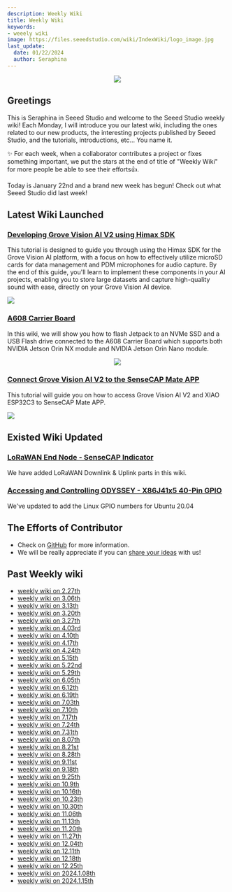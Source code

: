 ```yaml
---
description: Weekly Wiki
title: Weekly Wiki 
keywords:
- weeely wiki
image: https://files.seeedstudio.com/wiki/IndexWiki/logo_image.jpg
last_update:
  date: 01/22/2024
  author: Seraphina
---
```


<div align="center"><img width={1000} src="https://files.seeedstudio.com/wiki/IndexWiki/logo.png" /></div>

## Greetings

This is Seraphina in Seeed Studio and welcome to the Seeed Studio weekly wiki! Each Monday, I will introduce you our latest wiki, including the ones related to our new products, the interesting projects published by Seeed Studio, and the tutorials, introductions, etc... You name it.

✨ For each week, when a collaborator contributes a project or fixes something important, we put the stars at the end of title of "Weekly Wiki" for more people be able to see their efforts👍.

Today is January 22nd and a brand new week has begun! Check out what Seeed Studio did last week!

## Latest Wiki Launched

### [Developing Grove Vision AI V2 using Himax SDK](https://wiki.seeedstudio.com/grove_vision_ai_v2_himax_sdk)

This tutorial is designed to guide you through using the Himax SDK for the Grove Vision AI platform, with a focus on how to effectively utilize microSD cards for data management and PDM microphones for audio capture. By the end of this guide, you'll learn to implement these components in your AI projects, enabling you to store large datasets and capture high-quality sound with ease, directly on your Grove Vision AI device.

<div style={{textAlign:'center'}}><img src="https://files.seeedstudio.com/wiki/visionai-v2-ha/43.jpg" style={{width:500, height:'auto'}}/></div>



### [A608 Carrier Board](https://wiki.seeedstudio.com/reComputer_A608_Flash_System)

In this wiki, we will show you how to flash Jetpack to an NVMe SSD and a USB Flash drive connected to the A608 Carrier Board which supports both NVIDIA Jetson Orin NX module and NVIDIA Jetson Orin Nano module.

<div align="center"><img width={800} src="https://files.seeedstudio.com/wiki/reComputer-Jetson/A608/A608CB.jpg" /></div>


<!-- ### [Get Started with L76K GNSS Module for SeeedStudio XIAO](https://wiki.seeedstudio.com/get_start_l76k_gnss/)

L76K GNSS Module for SeeedStudio XIAO is a Multi-GNSS (Global Navigation Satellite System) module compatible with all XIAO development boards, supports GPS, BeiDou (BDS), GLONASS and QZSS systems, allows multi-system combined or single-system independent positioning. It also supports AGNSS function, built-in low-noise amplifier and sound surface filter, and provides a good positioning experience of fast, accurate, high-performance.

The module comes with a high-performance active GNSS antenna intended to cover GPS L1 C/A, BeiDou B1 and GLONASS L1 bands. The design also has a tiny bright green LED for indicating the 1PPS output on fix.

<div style={{textAlign:'center'}}><img src="https://files.seeedstudio.com/wiki/Seeeduino-XIAO-Expansion-Board/GPS_Module/L76K/1-L76K-GNSS-Module-for-Seeed-Studio-XIAO-45font.jpg" style={{width:600, height:'auto'}}/></div> -->

### [Connect Grove Vision AI V2 to the SenseCAP Mate APP](https://wiki.seeedstudio.com/connect_vision_ai_v2_to_sensecap_mate/)

This tutorial will guide you on how to access Grove Vision AI V2 and XIAO ESP32C3 to SenseCAP Mate APP.

<div style={{textAlign:'center'}}><img src="https://files.seeedstudio.com/wiki/grove-vision-ai-v2-mate/1.png" style={{width:1000, height:'auto'}}/></div>


<!-- ### [External Camera supported Overview](https://wiki.seeedstudio.com/Grove-vision-ai-v2-camera-supported/)

Grove Vision AI V2 features a standard CSI interface and is compatible with Raspberry Pi cameras. To explore the full potential of the Grove Vision AI V2 you may want a CSI camera separately, we recommend the [**OV5647-62 FOV Camera Module for Raspberry Pi**](https://www.seeedstudio.com/OV5647-69-1-FOV-Camera-module-for-Raspberry-Pi-3B-4B-p-5484.html).

<div style={{textAlign:'center'}}><img src="https://media-cdn.seeedstudio.com/media/catalog/product/cache/bb49d3ec4ee05b6f018e93f896b8a25d/1/1/114110127-ov5647-69.1-fov-camera-module-for-raspberry-pi-3b_4b-font.jpg" style={{width:300, height:'auto'}}/></div>

### [Local Voice Chatbot](https://wiki.seeedstudio.com/Local_Voice_Chatbot/)

As artificial intelligence technology rapidly evolves, voice interaction has become an increasingly important mode of human-computer interaction. Especially in fields like smart homes, personal assistants, and customer service support, the demand for voice chatbots is growing significantly. However, most existing voice chatbots rely on cloud computing services, which raises concerns about data privacy and network latency to some extent.

This project aims to address these issues by building a locally-operated voice chatbot. Utilizing [Nvidia Riva](https://docs.nvidia.com/deeplearning/riva/user-guide/docs/quick-start-guide.html) and [Meta Llama2](https://huggingface.co/meta-llama), we have developed a secure, private, and fast-responding voice interaction system.

<div align="center">
    <img width={800} 
     src="https://files.seeedstudio.com/wiki/reComputer/Application/Local_Voice_Chatbot/workflow.png" />
</div>

### [Grove Offline Voice Recognition sensor](https://wiki.seeedstudio.com/Grove-Offline-Voice-Recognition/)

Grove - Offline Voice recognition Module is apt for low power pure-offline voice recognition, based on VC-02 module. It has up to 150 pre-programmed commands that can be used to control your smart appliances. It features an identification time less than 100ms, in a compact form factor of 18mm * 17mm. The module can communicate through the UART peripheral and provide unique Hex Code to each recognised command. 

<div style={{textAlign:'center'}}><img src="https://files.seeedstudio.com/wiki/Offline_Voice_Recognition_Img/headPic.jpg" style={{width:600, height:'auto'}}/></div> -->

## Existed Wiki Updated

### [LoRaWAN End Node - SenseCAP Indicator](https://wiki.seeedstudio.com/OpenWrt-Getting-Started/#run-r235-openwrt)

We have added LoRaWAN Downlink & Uplink parts in this wiki.


### [Accessing and Controlling ODYSSEY - X86J41x5 40-Pin GPIO](https://wiki.seeedstudio.com/SeeedStudio_XIAO_Series_Introduction/#seeed-studio-xiao-series-compatible-accessories)

We've updated to add the Linux GPIO numbers for Ubuntu 20.04

## The Efforts of Contributor

<!-- ### [Xiao ESP32C3 ESPHome Smart ThermoStat](https://wiki.seeedstudio.com/esp32c3_smart_thermostat/)

Thanks our contributor Chris to create Xiao ESP32C3 ESPHome Smart ThermoStat. 

This wiki will walkthrough step-by-step on how to make a XIAO ESP32C3 ESPHome Smart ThermoStat. 
<p style={{textAlign: 'center'}}><img src="https://files.seeedstudio.com/wiki/wiki-ranger/Contributions/XIAO_ESP32C3_ESPHome_Smart_ThermoStat/9.jpg" alt="pir" width={500} height="auto" /></p> -->


- Check on [GitHub](https://github.com/orgs/Seeed-Studio/projects/6) for more information.
- We will be really appreciate if you can [share your ideas](https://github.com/orgs/Seeed-Studio/projects/6?pane=issue&itemId=35179519) with us! 


## Past Weekly wiki

- [weekly wiki on 2.27th](/Seeed_Elderly/weekly_wiki/wiki227)
- [weekly wiki on 3.06th](/Seeed_Elderly/weekly_wiki/wiki306)
- [weekly wiki on 3.13th](/Seeed_Elderly/weekly_wiki/wiki313)
- [weekly wiki on 3.20th](/Seeed_Elderly/weekly_wiki/wiki320)
- [weekly wiki on 3.27th](/Seeed_Elderly/weekly_wiki/wiki327)
- [weekly wiki on 4.03rd](/Seeed_Elderly/weekly_wiki/wiki403)
- [weekly wiki on 4.10th](/Seeed_Elderly/weekly_wiki/wiki410)
- [weekly wiki on 4.17th](/Seeed_Elderly/weekly_wiki/wiki417)
- [weekly wiki on 4.24th](/Seeed_Elderly/weekly_wiki/wiki424)
- [weekly wiki on 5.15th](/Seeed_Elderly/weekly_wiki/wiki515)
- [weekly wiki on 5.22nd](/Seeed_Elderly/weekly_wiki/wiki522)
- [weekly wiki on 5.29th](/Seeed_Elderly/weekly_wiki/wiki529)
- [weekly wiki on 6.05th](/Seeed_Elderly/weekly_wiki/wiki605)
- [weekly wiki on 6.12th](/Seeed_Elderly/weekly_wiki/wiki612)
- [weekly wiki on 6.19th](/Seeed_Elderly/weekly_wiki/wiki619)
- [weekly wiki on 7.03th](/Seeed_Elderly/weekly_wiki/wiki703)
- [weekly wiki on 7.10th](/Seeed_Elderly/weekly_wiki/wiki710)
- [weekly wiki on 7.17th](/Seeed_Elderly/weekly_wiki/wiki717)
- [weekly wiki on 7.24th](/Seeed_Elderly/weekly_wiki/wiki724)
- [weekly wiki on 7.31th](/Seeed_Elderly/weekly_wiki/wiki731)
- [weekly wiki on 8.07th](/Seeed_Elderly/weekly_wiki/wiki807)
- [weekly wiki on 8.21st](/Seeed_Elderly/weekly_wiki/wiki821)
- [weekly wiki on 8.28th](/Seeed_Elderly/weekly_wiki/wiki828)
- [weekly wiki on 9.11st](/Seeed_Elderly/weekly_wiki/wiki911)
- [weekly wiki on 9.18th](/Seeed_Elderly/weekly_wiki/wiki918)
- [weekly wiki on 9.25th](/Seeed_Elderly/weekly_wiki/wiki925)
- [weekly wiki on 10.9th](/Seeed_Elderly/weekly_wiki/wiki1009)
- [weekly wiki on 10.16th](/Seeed_Elderly/weekly_wiki/wiki1016)
- [weekly wiki on 10.23th](/Seeed_Elderly/weekly_wiki/wiki1023)
- [weekly wiki on 10.30th](/Seeed_Elderly/weekly_wiki/wiki1030)
- [weekly wiki on 11.06th](/Seeed_Elderly/weekly_wiki/wiki1106)
- [weekly wiki on 11.13th](/Seeed_Elderly/weekly_wiki/wiki1113)
- [weekly wiki on 11.20th](/Seeed_Elderly/weekly_wiki/wiki1120)
- [weekly wiki on 11.27th](/Seeed_Elderly/weekly_wiki/wiki1127)
- [weekly wiki on 12.04th](/Seeed_Elderly/weekly_wiki/wiki1204)
- [weekly wiki on 12.11th](/Seeed_Elderly/weekly_wiki/wiki1211)
- [weekly wiki on 12.18th](/Seeed_Elderly/weekly_wiki/wiki1218)
- [weekly wiki on 12.25th](/Seeed_Elderly/weekly_wiki/wiki1225)
- [weekly wiki on 2024.1.08th](/Seeed_Elderly/weekly_wiki/wiki240108)
- [weekly wiki on 2024.1.15th](/Seeed_Elderly/weekly_wiki/wiki240115)
